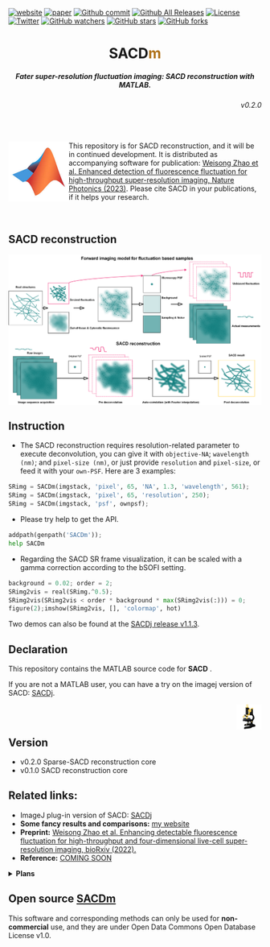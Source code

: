 
[![website](https://img.shields.io/badge/website-up-green.svg)](https://weisongzhao.github.io/SACDm/)
[![paper](https://img.shields.io/badge/paper-nature%20photon.-black.svg)](https://doi.org/10.1038/s41566-023-01234-9)
[![Github commit](https://img.shields.io/github/last-commit/WeisongZhao/SACDm)](https://github.com/WeisongZhao/SACDm/)
[![Github All Releases](https://img.shields.io/github/downloads/WeisongZhao/SACDm/total.svg)](https://github.com/WeisongZhao/SACDm/releases/tag/v0.2.0/) 
[![License](https://img.shields.io/github/license/WeisongZhao/SACDm)](https://github.com/WeisongZhao/SACDm/blob/master/LICENSE.txt)<br>
[![Twitter](https://img.shields.io/twitter/follow/weisong_zhao?label=weisong)](https://twitter.com/weisong_zhao/status/1370308101690118146)
[![GitHub watchers](https://img.shields.io/github/watchers/WeisongZhao/SACDm?style=social)](https://github.com/WeisongZhao/SACDm/) 
[![GitHub stars](https://img.shields.io/github/stars/WeisongZhao/SACDm?style=social)](https://github.com/WeisongZhao/SACDm/) 
[![GitHub forks](https://img.shields.io/github/forks/WeisongZhao/SACDm?style=social)](https://github.com/WeisongZhao/SACDm/)

<p>
<h1 align="center">SACD<font color="#b07219">m</font></h1>
<h5 align="center">Fater super-resolution fluctuation imaging: SACD reconstruction with MATLAB.</h5>
<h6 align="right">v0.2.0</h6>
</p>
<br>

<!-- <p>
<img src='./imgs/splash.png' align="left" width=170>
<p> -->

<p>
<img src='./imgs/MATLAB.jpg' align="left" width=120>
</p>

This repository is for SACD reconstruction, and it will be in continued development. It is distributed as accompanying software for publication: [Weisong Zhao et al. Enhanced detection of fluorescence fluctuation for high-throughput super-resolution imaging, Nature Photonics (2023)](https://doi.org/10.1038/s41566-023-01234-9). Please cite SACD in your publications, if it helps your research.
<br>
<br>
<br>

<!-- <p>
<img src='./imgs/imagej-128.png' align="right" width=50>
</p>
<br>

[Portal]() to the plugin. -->

## SACD reconstruction

<p align='center'>
<img src='./imgs/Fig1.png' align="center" width=900>
</p>

## Instruction

- The SACD reconstruction requires resolution-related parameter to execute deconvolution, you can give it with `objective-NA`; `wavelength (nm)`; and `pixel-size (nm)`, or just provide `resolution` and `pixel-size`, or feed it with your `own-PSF`. Here are 3 examples:
```python
SRimg = SACDm(imgstack, 'pixel', 65, 'NA', 1.3, 'wavelength', 561);
SRimg = SACDm(imgstack, 'pixel', 65, 'resolution', 250);
SRimg = SACDm(imgstack, 'psf', ownpsf);
```

- Please try help to get the API.
```python
addpath(genpath('SACDm')); 
help SACDm
```

- Regarding the SACD SR frame visualization, it can be scaled with a gamma correction according to the bSOFI setting.
```python
background = 0.02; order = 2;
SRimg2vis = real(SRimg.^0.5);
SRimg2vis(SRimg2vis < order * background * max(SRimg2vis(:))) = 0;
figure(2);imshow(SRimg2vis, [], 'colormap', hot)
```

Two demos can also be found at the [SACDj release v1.1.3](https://github.com/WeisongZhao/SACDj/releases/tag/v1.1.3).


## Declaration
This repository contains the MATLAB source code for <b>SACD</b> .  

If you are not a MATLAB user, you can have a try on the imagej version of SACD: [SACDj](https://github.com/WeisongZhao/SACDj).

<p>
<img src='./imgs/imagej-128.png' align="right" width=50>
</p>
<br>
<br>

## Version
- v0.2.0 Sparse-SACD reconstruction core
- v0.1.0 SACD reconstruction core

## Related links: 
- ImageJ plug-in version of SACD: [SACDj](https://github.com/WeisongZhao/SACDj)
- **Some fancy results and comparisons:** [my website](https://weisongzhao.github.io/MyWeb2/portfolio-4-col.html)
- **Preprint:** [Weisong Zhao et al. Enhancing detectable fluorescence fluctuation for high-throughput and four-dimensional live-cell super-resolution imaging, bioRxiv (2022).](https://doi.org/10.1101/2022.12.12.520072)
- **Reference:** [COMING SOON](#)

<details>
<summary><b>Plans</b></summary>

- Full FRC assisted SACD;
- Full 3D-SACD;
- GPU acceleration.
</details>

## Open source [SACDm](https://github.com/WeisongZhao/SACDm)
This software and corresponding methods can only be used for **non-commercial** use, and they are under Open Data Commons Open Database License v1.0.